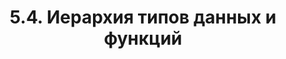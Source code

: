---
title: '5.4. Иерархия типов данных и функций'
metaTitle: '5.4. Иерархия типов данных и функций'
metaDescription: '5.4. Иерархия типов данных и функций'
---